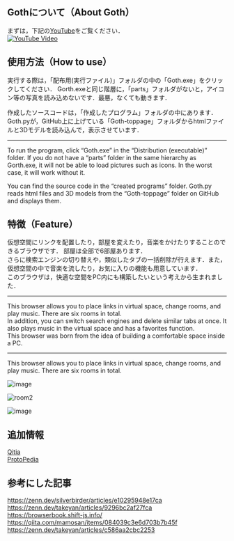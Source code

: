 
## Gothについて（About Goth）

まずは，下記の[YouTube](https://youtu.be/qe5FUmFGjdk?si=9QvErB72NhIARp2P)をご覧ください．  
[![YouTube Video](https://img.youtube.com/vi/qe5FUmFGjdk/0.jpg)](https://www.youtube.com/watch?v=qe5FUmFGjdk)


## 使用方法（How to use）
実行する際は，「配布用(実行ファイル)」フォルダの中の「Goth.exe」をクリックしてください．
Gorth.exeと同じ階層に，「parts」フォルダがないと，アイコン等の写真を読み込めないです．最悪，なくても動きます．

作成したソースコードは，「作成したプログラム」フォルダの中にあります．
Goth.pyが，GitHub上に上げている「Goth-toppage」フォルダからhtmlファイルと3Dモデルを読み込んで，表示させています．

---
To run the program, click “Goth.exe” in the “Distribution (executable)” folder.
If you do not have a “parts” folder in the same hierarchy as Gorth.exe, it will not be able to load pictures such as icons. In the worst case, it will work without it.

You can find the source code in the “created programs” folder.
Goth.py reads html files and 3D models from the “Goth-toppage” folder on GitHub and displays them.


## 特徴（Feature）
仮想空間にリンクを配置したり，部屋を変えたり，音楽をかけたりすることのできるブラウザです．
部屋は全部で6部屋あります．  
さらに検索エンジンの切り替えや，類似したタブの一括削除が行えます．また，仮想空間の中で音楽を流したり，お気に入りの機能も用意しています．  
このブラウザは，快適な空間をPC内にも構築したいという考えから生まれました．

---
This browser allows you to place links in virtual space, change rooms, and play music.
There are six rooms in total.  
In addition, you can switch search engines and delete similar tabs at once. It also plays music in the virtual space and has a favorites function.  
This browser was born from the idea of building a comfortable space inside a PC.

---
This browser allows you to place links in virtual space, change rooms, and play music.
There are six rooms in total.

![image](https://github.com/user-attachments/assets/5e076528-5fb9-406a-bfec-02c6a8b66583)


![room2](https://github.com/user-attachments/assets/7d3d44a4-d345-4dcf-8945-e4b65d4e1588)

![image](https://github.com/user-attachments/assets/eab1cf36-6352-4de1-9eb1-04ed4699f9d7)




## 追加情報
 [Qitia](https://qiita.com/kanaji2002/items/fb4cb29a20de32c4f979)  
 [ProtoPedia](https://protopedia.net/prototype/5976)


## 参考にした記事
https://zenn.dev/silverbirder/articles/e10295948e17ca  
https://zenn.dev/takeyan/articles/9296bc2af27fca  
https://browserbook.shift-js.info/  
https://qiita.com/mamosan/items/084039c3e6d703b7b45f  
https://zenn.dev/takeyan/articles/c586aa2cbc2253



